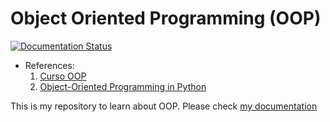 # Object Oriented Programming (OOP) 

[![Documentation Status](https://readthedocs.org/projects/oop-learning/badge/?version=latest)](https://oop-learning.readthedocs.io/en/latest/?badge=latest)

+ References:
  1. [Curso OOP](https://henriquebastos.nutror.com/curso/6152129344fcd42f1322ec2c667c1a1a93b3873d/orientacao-a-objetos-na-pratica/aula/3895758)
  2. [Object-Oriented Programming in Python](https://app.datacamp.com/learn/courses/object-oriented-programming-in-python)


This is my repository to learn about OOP. Please check [my documentation](https://oop-learning.readthedocs.io/en/latest/)
